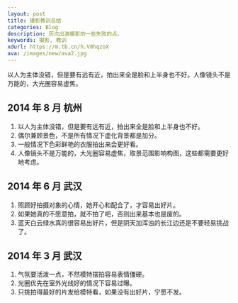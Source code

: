```yaml
---
layout: post
title: 摄影教训总结
categories: Blog
description: 历次出游摄影的一些失败的点。
keywords: 摄影, 教训
xdurl: https://m.tb.cn/h.V0hqzoX
ava: /images/new/ava2.jpg
---
```



以人为主体没错，但是要有远有近，拍出来全是脸和上半身也不好。人像镜头不是万能的，大光圈容易虚焦。

## 2014 年 8 月 杭州

1. 以人为主体没错，但是要有远有近，拍出来全是脸和上半身也不好。
2. 偶尔兼顾景色，不是所有情况下虚化背景都是加分。
3. 一般情况下色彩鲜艳的衣服拍出来会更好看。
4. 人像镜头不是万能的，大光圈容易虚焦，取景范围影响构图，这些都需要更好地考虑。

## 2014 年 6 月 武汉

1. 照顾好拍摄对象的心情，她开心和配合了，才容易出好片。
2. 如果她真的不愿意拍，就不拍了吧，否则出来基本也是废的。
3. 蓝天白云绿水真的很容易出好片，但是阴天加浑浊的长江边还是不要轻易挑战了。

## 2014 年 3 月 武汉

1. 气氛要活泼一点，不然模特摆拍容易表情僵硬。
2. 光圈优先在室外光线好的情况下容易过曝。
3. 只挑拍得最好的片发给模特看，如果没有出好片，宁愿不发。
